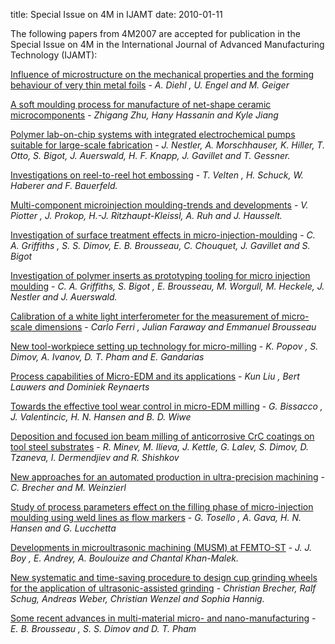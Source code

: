 title: Special Issue on 4M in IJAMT
date: 2010-01-11 

The following papers from 4M2007 are accepted for publication in the Special Issue on 4M in the International Journal of Advanced Manufacturing Technology (IJAMT):
<!--break-->
[Influence of microstructure on the mechanical properties and the forming behaviour of very thin metal foils](http://www.springerlink.com/content/52447t8pj6136678/?p=3ada2479fc7d48068e9655b2fb9014a9&pi=1) - *A. Diehl , U. Engel and M. Geiger*  
  
[A soft moulding process for manufacture of net-shape ceramic microcomponents](http://www.springerlink.com/content/b61p7507815u6q87/?p=5947577479c2416590237ba86de301be&pi=0) - *Zhigang Zhu, Hany Hassanin and Kyle Jiang*  
  
[Polymer lab-on-chip systems with integrated electrochemical pumps suitable for large-scale fabrication](http://www.springerlink.com/content/04531gn820r25513/?p=0bc19c73f1e94a65baef64b633aa0c9c&pi=2) - *J. Nestler, A. Morschhauser, K. Hiller, T. Otto, S. Bigot, J. Auerswald, H. F. Knapp, J. Gavillet and T. Gessner.*  
  
[Investigations on reel-to-reel hot embossing](http://www.springerlink.com/content/j88214555pu0tt4k/?p=e6cc9948b11640c2a031ef79dc14b7ce&pi=0)  - *T. Velten , H. Schuck, W. Haberer and F. Bauerfeld.*  
  
[Multi-component microinjection moulding-trends and developments](http://www.springerlink.com/content/jx45h422t652328l/?p=b454af7a95ea4713ac75bb0c1c5b534e&pi=0) - *V. Piotter , J. Prokop, H.-J. Ritzhaupt-Kleissl, A. Ruh and J. Hausselt.*  
  
[Investigation of surface treatment effects in micro-injection-moulding](http://www.springerlink.com/content/k41545k16g486812/?p=60210a4023ad4ccf971f2ed870b02189&pi=1) - *C. A. Griffiths , S. S. Dimov, E. B. Brousseau, C. Chouquet, J. Gavillet and S. Bigot*  
  
[Investigation of polymer inserts as prototyping tooling for micro injection moulding](http://www.springerlink.com/content/2635t252871367p4/?p=3a7717bc76d94b3e8f53e552e70dbe15&pi=0) - *C. A. Griffiths, S. Bigot , E. Brousseau, M. Worgull, M. Heckele, J. Nestler and J. Auerswald.*  
  
[Calibration of a white light interferometer for the measurement of micro-scale dimensions](http://www.springerlink.com/content/w050h24k15585652/?p=468eb797c38a438b808ceeba1f259806&pi=0) - *Carlo Ferri , Julian Faraway and Emmanuel Brousseau*  
  
[New tool-workpiece setting up technology for micro-milling](http://www.springerlink.com/content/w264145570127326/?p=a90372aa74a64619adbd6718179ee2cd&pi=1) - *K. Popov , S. Dimov, A. Ivanov, D. T. Pham and E. Gandarias*  
  
[Process capabilities of Micro-EDM and its applications](http://www.springerlink.com/content/1twj423781r28753/?p=8ac112af775947329724cca9aa0d16bd&pi=5) - *Kun Liu , Bert Lauwers and Dominiek Reynaerts*  
  
[Towards the effective tool wear control in micro-EDM milling](http://www.springerlink.com/content/m1683x8326617672/?p=f997e404fc964731a73a481db2669d03&pi=2) - *G. Bissacco , J. Valentincic, H. N. Hansen and B. D. Wiwe*  
  
[Deposition and focused ion beam milling of anticorrosive CrC coatings on tool steel substrates](http://www.springerlink.com/content/vr1ur4q455v7023m/?p=85c8b6c5e92a4d389d7eb2a9f797f1bf&pi=0) - *R. Minev, M. Ilieva, J. Kettle, G. Lalev, S. Dimov, D. Tzaneva, I. Dermendjiev and R. Shishkov*

[New approaches for an automated production in ultra-precision machining](http://www.springerlink.com/content/e4n6581226357005/?p=c9f21b65859f4736850e9eded70198dc&pi=1) - *C. Brecher and M. Weinzierl*  
  
[Study of process parameters effect on the filling phase of micro-injection moulding using weld lines as flow markers](http://www.springerlink.com/content/6ul0571m1113t6l7/?p=b7949013668047ae89e8f4c5fe0c3d11&pi=1) - *G. Tosello , A. Gava, H. N. Hansen and G. Lucchetta*  
  
[Developments in microultrasonic machining (MUSM) at FEMTO-ST](http://www.springerlink.com/content/15883112m1717802/?p=76c0bd77d7534c98905f280f4204f1ff&pi=2) - *J. J. Boy , E. Andrey, A. Boulouize and Chantal Khan-Malek.*  
  
[New systematic and time-saving procedure to design cup grinding wheels for the application of ultrasonic-assisted grinding]( http://www.springerlink.com/content/u24704479225p554/?p=bbfdcf1cf14f4c7e9935e49902d7bf9c&pi=2) - *Christian Brecher, Ralf Schug, Andreas Weber, Christian Wenzel and Sophia Hannig.*  
  
[Some recent advances in multi-material micro- and nano-manufacturing](http://www.springerlink.com/content/hlh8746t78n21p88/?p=d4659ff359524bd388d22c037abb3359&pi=1) - *E. B. Brousseau , S. S. Dimov and D. T. Pham*